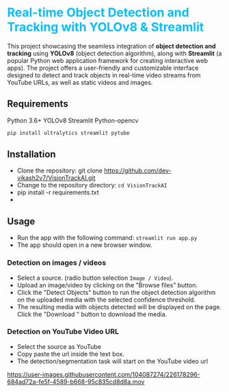 # <span style="color:deepskyblue"> Real-time Object Detection and Tracking with YOLOv8 & Streamlit </span>

This  project showcasing the seamless integration of **object detection and tracking** using **YOLOv8** (object detection algorithm), along with **Streamlit** (a popular Python web application framework for creating interactive web apps). The project offers a user-friendly and customizable interface designed to detect and track objects in real-time video streams from  YouTube URLs, as well as static videos and images.


## Requirements

Python 3.6+
YOLOv8
Streamlit
Python-opencv

```bash
pip install ultralytics streamlit pytube
```

## Installation

- Clone the repository: git clone <https://github.com/dev-vikash2v7/VisionTrackAI.git>
- Change to the repository directory: `cd VisionTrackAI`
- pip install -r requirements.txt
- 
## Usage

- Run the app with the following command: `streamlit run app.py`
- The app should open in a new browser window.

### Detection on images / videos

- Select a source. (radio button selection `Image / Video`).
- Upload an image/video by clicking on the "Browse files" button.
- Click the "Detect Objects" button to run the object detection algorithm on the uploaded media with the selected confidence threshold.
- The resulting media with objects detected will be displayed on the page. Click the "Download " button to download the media.



### Detection on YouTube Video URL

- Select the source as YouTube
- Copy paste the url inside the text box.
- The detection/segmentation task will start on the YouTube video url

<https://user-images.githubusercontent.com/104087274/226178296-684ad72a-fe5f-4589-b668-95c835cd8d8a.mov>
